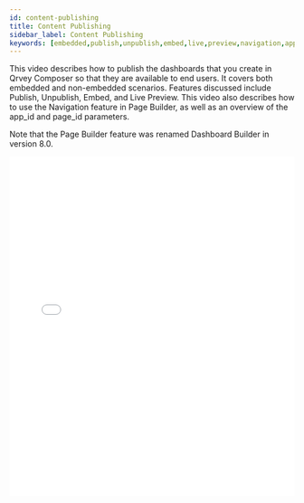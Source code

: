 ```yaml
---
id: content-publishing
title: Content Publishing
sidebar_label: Content Publishing
keywords: [embedded,publish,unpublish,embed,live,preview,navigation,app_id,page_id,appid,pageid,dashboard,page,widget,api]
---
```


This video describes how to publish the dashboards that you create in Qrvey Composer so that they are available to end users. It covers both embedded and non-embedded scenarios. Features discussed include Publish, Unpublish, Embed, and Live Preview. This video also describes how to use the Navigation feature in Page Builder, as well as an overview of the app_id and page_id parameters. 

Note that the Page Builder feature was renamed Dashboard Builder in version 8.0. 

<iframe src="//fast.wistia.net/embed/iframe/1xfthgcs5a?videoFoam=true"
allowtransparency="true" frameBorder="0" scrolling="no" className="wistia_embed"
name="wistia_embed" allowFullScreen  width="100%" height="600"></iframe>
<script src="//fast.wistia.net/assets/external/iframe-api-v1.js"></script>
<br/>